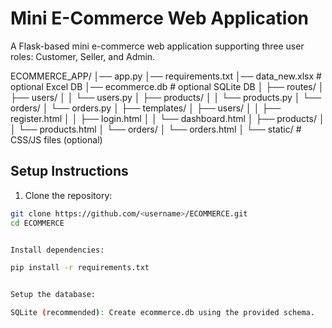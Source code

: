 # Mini E-Commerce Web Application

A Flask-based mini e-commerce web application supporting three user roles: Customer, Seller, and Admin.

ECOMMERCE_APP/
│── app.py
│── requirements.txt
│── data_new.xlsx # optional Excel DB
│── ecommerce.db # optional SQLite DB
│
├── routes/
│ ├── users/
│ │ └── users.py
│ ├── products/
│ │ └── products.py
│ └── orders/
│ └── orders.py
│
├── templates/
│ ├── users/
│ │ ├── register.html
│ │ ├── login.html
│ │ └── dashboard.html
│ ├── products/
│ │ └── products.html
│ └── orders/
│ └── orders.html
│
└── static/ # CSS/JS files (optional)


## Setup Instructions

1. Clone the repository:
```bash
git clone https://github.com/<username>/ECOMMERCE.git
cd ECOMMERCE


Install dependencies:

pip install -r requirements.txt


Setup the database:

SQLite (recommended): Create ecommerce.db using the provided schema.
